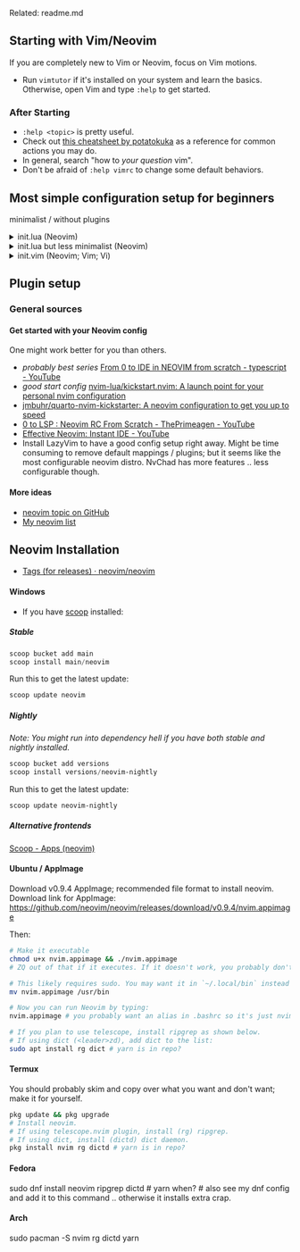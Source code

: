 Related: readme.md

## Starting with Vim/Neovim

If you are completely new to Vim or Neovim, focus on Vim motions.

- Run `vimtutor` if it's installed on your system and learn the basics.
  Otherwise, open Vim and type `:help` to get started.

### After Starting
- `:help <topic>` is pretty useful.
- Check out [this cheatsheet by potatokuka](https://github.com/potatokuka/Intro_to_Vim/blob/0e4c06babe8c8b8443f909bccba1a8d6db9e7961/Vim_Cheatsheet.txt)
  as a reference for common actions you may do.
- In general, search "how to *your question* vim".
- Don't be afraid of `:help vimrc` to change some default behaviors.

## Most simple configuration setup for beginners
minimalist / without plugins

<details>
<summary>
init.lua (Neovim)
</summary>

Create [~/.config/nvim/init.lua](init.lua) folders and files (`:help vimrc` for
all other possible locations) if not created, then add the following lines and
customize these to your hearts content:

```lua
-- this is a comment in lua
--[[
this is a
*multiline*
comment
]]

local o = vim.o -- short for vim.opt; possibly might behave diff in some cases
o.nu = true -- :set number, true or false
o.rnu = true -- relativenumber

-- four spaced tabbing
o.tabstop = 4
o.softtabstop = 4
o.shiftwidth = 4
o.expandtab = true
o.smartindent = true

o.termguicolors = true  -- color support
o.ignorecase = true -- ignores case when searching, etc.
-- below line: cursor is always 6 lines away from top or bottom of your window
o.scrolloff = 6
o.colorcolumn = "80"
o.swapfile = false -- don't use swap files

o.shellslash = true -- On Windows, this will use '/' instead of the default '\'
```

<!-- old example was here -->

Learn more about Neovim + Lua here: `:help lua-guide`. If your neovim is too old, check out [nanotee\/nvim\-lua\-guide\: A guide to using Lua in Neovim](https://github.com/nanotee/nvim-lua-guide). Newest guide online: [Lua\-guide \- Neovim docs](https://neovim.io/doc/user/lua-guide.html#lua-guide)

Lua vs Vimscript:

- Thanks to [LuaJIT](https://github.com/LuaJIT/LuaJIT) (based on Lua 5.1),
this is generally about 10x faster than vimscript8. vimscript9 might be much
closer in speed to LuaJIT. Take benchmarks with a grain of salt though.
- Lua is a skill that can be used outside of Vimscript. Vimscript is stuck in
Vim world. If you go deeper into the language, you probably should learn some
Vimscript and Vim API to use Lua in Neovim though.
- It's worth noting that Neovim is backwards compatible with vimscript8 and not vimscript9.

</details>

<details>
  <summary>init.lua but less minimalist (Neovim)</summary>

  This example has a transparent theme, Telescope, comment.nvim, leader key, and keymaps.
  This will work on Windows, Linux, and likely macOS as well.

```lua
-- Note: Git Bash doesn't work with :term (at least on nvim)

--- Set
local o = vim.o
o.nu = true
o.rnu = true
o.acd = true

-- four spaced tabbing
o.tabstop = 4
o.softtabstop = 4
o.shiftwidth = 4
o.expandtab = true
o.smartindent = true

o.termguicolors = true  -- color support
o.ignorecase = true -- ignores case when searching, etc.
-- below line: cursor is always 6 lines away from top or bottom of your window
o.scrolloff = 6
o.colorcolumn = "80"
o.linebreak = true

-- If you want to change shellslash during fresh install, do it AFTER selecting
-- something in telescope.
-- This is due to a bug with paths in plenary + set shellslash:
-- https://github.com/nvim-telescope/telescope.nvim/issues/2651
o.shellslash = false -- Only affects Windows: This will use '/' instead of the default '\'

--- Keymaps
vim.g.mapleader = ' '

local k = vim.keymap
k.set("n", "<leader>lo", function() vim.cmd("!love %/..") end, {desc="Run with Love2D; assuming that parent is project root folder."})
k.set("n", "<leader>,", function() vim.cmd("bro o") end, {desc=":bro o -> Telescope oldfiles"})
k.set("n", "<leader>cd", "<cmd>cd %:h<CR>", {desc="cd to current file parent (:cd %:h)"})
k.set("n", "<leader>w", "<cmd>w<CR>")
k.set("n", "<leader>t", "<cmd>winc v<CR><cmd>term<CR>")
-- If on Windows this is very useful imo over above command:
-- k.set("n", "<leader>t", "<cmd>winc v<CR><cmd>shell powershell<CR><cmd>term<CR><cmd>shell cmd<CR>")
k.set("t", "<Esc>q", [[<C-\><C-n>]]) -- this line has not been tested. might do nothing.

print("See oldfiles: <leader>,")

-- system clipboard
k.set({ "n", "v" }, "<leader>y", [["+y]])
k.set({ "n", "v" }, "<leader>p", [["+p]])
k.set("n", "<leader>x", [[ggVG"+x]], {desc="(normal mode) Cut all text to clipboard."})
k.set("v", "<leader>x", [["+x]])

-- Don't copy lines below if you don't want plugins.
--- Lazy
local lazypath = vim.fn.stdpath("data") .. "/lazy/lazy.nvim"
if not vim.loop.fs_stat(lazypath) then
  vim.fn.system({
    "git",
    "clone",
    "--filter=blob:none",
    "https://github.com/folke/lazy.nvim.git",
    "--branch=stable", -- latest stable release
    lazypath,
  })
end
vim.opt.rtp:prepend(lazypath)

-- Lazy Plugins
local plugins = {
  {
    'nvim-telescope/telescope.nvim', tag = '0.1.5',
    -- or                          , branch = '0.1.x',
    dependencies = { 'nvim-lua/plenary.nvim' },
    config = function()
      k.del("n", "<leader>,") -- this is backup remap; telescope will break probably
      k.set("n", "<leader>,", function() vim.cmd("Telescope oldfiles") end, {desc=":bro o -> Telescope oldfiles"})
    end
  },
  {
    'rose-pine/neovim',
    name = 'rose-pine',
    config = function()
      vim.cmd.colorscheme("rose-pine")

--      :lua vim.print(vim.api.nvim_get_color_map())
--      :Telescope highlights
      vim.api.nvim_set_hl(0, "Normal", { bg = "none" })
      vim.api.nvim_set_hl(0, "NormalFloat", { bg = "none" })

      -- Makes telescope transparent
      vim.api.nvim_set_hl(0, "TelescopeNormal", { bg = "none" })
      vim.api.nvim_set_hl(0, "NormalNC", { bg = "none" })
    end,
  },
  { 'numToStr/Comment.nvim', opts = {} },
}

require("lazy").setup(plugins, {})
-- lua vim.print(vim.api.nvim_get_color_map().Brown)
```
</details>


<details>
<summary>
init.vim (Neovim; Vim; Vi)
</summary>

This is not updated much as I mostly focus on lua script lately.

If this is in `init.vim` file, the equivalent works in Vi, Vim, and Neovim:

```vim
" This is a comment.
" Double quote comment means it's also valid vimrc code; commented out.
" There's no difference between single and multiline comments in vim.

set nu
set relativenumber

set tabstop=4
set softtabstop=4
set shiftwidth=4
set expandtab
set smartindent

set termguicolors
set colorcolumn=80

set scrolloff=6
set colorcolumn=80
set noswapfile


"" set ai " auto indent
set tabstop

set shellslash
" i forgot if this is important
" set guicursor=""
```
</details>

## Plugin setup

<!--
I paste this link so many times I should be using markdown slightly better..
-->

### General sources

#### Get started with your Neovim config

One might work better for you than others.

- *probably best series* [From 0 to IDE in NEOVIM from scratch \- typescript \- YouTube](https://www.youtube.com/watch?v=zHTeCSVAFNY&list=PLsz00TDipIffreIaUNk64KxTIkQaGguqn)
- *good start config* [nvim\-lua\/kickstart\.nvim\: A launch point for your personal nvim configuration](https://github.com/nvim-lua/kickstart.nvim)
- [jmbuhr\/quarto\-nvim\-kickstarter\: A neovim configuration to get you up to speed](https://github.com/jmbuhr/quarto-nvim-kickstarter "This sounds like a promising alternative to kickstart\.nvim\. Haven't tried this though\.")
- [0 to LSP \: Neovim RC From Scratch \- ThePrimeagen \- YouTube](https://youtu.be/w7i4amO_zaE)
- [Effective Neovim\: Instant IDE \- YouTube](https://youtu.be/stqUbv-5u2s&t=171s)
- Install LazyVim to have a good config setup right away. Might be time consuming to remove default mappings / plugins; but it seems like the most configurable neovim distro. NvChad has more features .. less configurable though.

#### More ideas

- [neovim topic on GitHub](https://github.com/topics/neovim)
- [My neovim list](https://github.com/stars/FrostyNick/lists/neovim-vim)

## Neovim Installation

- [Tags (for releases) · neovim\/neovim](https://github.com/neovim/neovim/tags)
#### Windows
- If you have [scoop](https://github.com/ScoopInstaller/Scoop) installed:

##### Stable
```powershell
scoop bucket add main
scoop install main/neovim
```

Run this to get the latest update:
```powershell
scoop update neovim
```

##### Nightly
*Note: You might run into dependency hell if you have both stable and nightly installed.*
```powershell
scoop bucket add versions
scoop install versions/neovim-nightly
```

Run this to get the latest update:
```powershell
scoop update neovim-nightly
```

##### Alternative frontends
[Scoop - Apps (neovim)](https://scoop.sh/#/apps?q=neovim)

#### Ubuntu / AppImage

Download v0.9.4 AppImage; recommended file format to install neovim. Download link for AppImage: https://github.com/neovim/neovim/releases/download/v0.9.4/nvim.appimage

Then:
```bash
# Make it executable
chmod u+x nvim.appimage && ./nvim.appimage
# ZQ out of that if it executes. If it doesn't work, you probably don't have FUSE. See https://github.com/AppImage/AppImageKit/wiki/FUSE#fallback

# This likely requires sudo. You may want it in `~/.local/bin` instead if that is setup. Otherwise:
mv nvim.appimage /usr/bin

# Now you can run Neovim by typing:
nvim.appimage # you probably want an alias in .bashrc so it's just nvim/nv

# If you plan to use telescope, install ripgrep as shown below.
# If using dict (<leader>zd), add dict to the list:
sudo apt install rg dict # yarn is in repo?
```

#### Termux

You should probably skim and copy over what you want and don't want;
make it for yourself.

```bash
pkg update && pkg upgrade
# Install neovim.
# If using telescope.nvim plugin, install (rg) ripgrep.
# If using dict, install (dictd) dict daemon.
pkg install nvim rg dictd # yarn is in repo?
```

#### Fedora

sudo dnf install neovim ripgrep dictd # yarn when?
\# also see my dnf config and add it to this command .. otherwise it installs extra crap.

#### Arch

sudo pacman -S nvim rg dictd yarn

